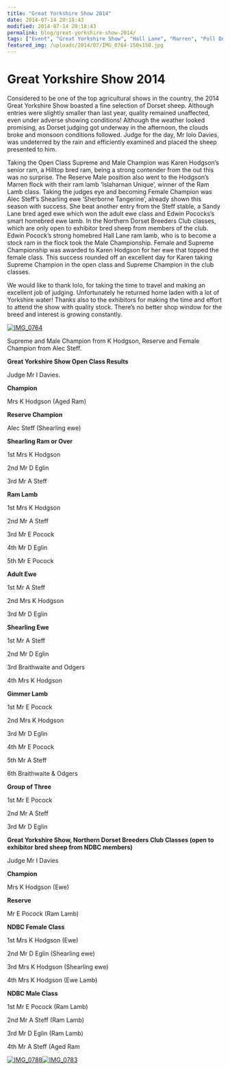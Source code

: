 ```yaml
---
title: "Great Yorkshire Show 2014"
date: 2014-07-14 20:18:43
modified: 2014-07-14 20:18:43
permalink: blog/great-yorkshire-show-2014/
tags: ["Event", "Great Yorkshire Show", "Hall Lane", "Marren", "Poll Dorset", "Results", "Waggoners"]
featured_img: /uploads/2014/07/IMG_0764-150x150.jpg
---
```


# Great Yorkshire Show 2014

Considered to be one of the top agricultural shows in the country, the 2014 Great Yorkshire Show boasted a fine selection of Dorset sheep. Although entries were slightly smaller than last year, quality remained unaffected, even under adverse showing conditions! Although the weather looked promising, as Dorset judging got underway in the afternoon, the clouds broke and monsoon conditions followed. Judge for the day, Mr Iolo Davies, was undeterred by the rain and efficiently examined and placed the sheep presented to him.

Taking the Open Class Supreme and Male Champion was Karen Hodgson’s senior ram, a Hilltop bred ram, being a strong contender from the out this was no surprise. The Reserve Male position also went to the Hodgson’s Marren flock with their ram lamb ‘Islaharnan Unique’, winner of the Ram Lamb class. Taking the judges eye and becoming Female Champion was Alec Steff’s Shearling ewe ‘Sherborne Tangerine’, already shown this season with success. She beat another entry from the Steff stable, a Sandy Lane bred aged ewe which won the adult ewe class and Edwin Pococks’s smart homebred ewe lamb. In the Northern Dorset Breeders Club classes, which are only open to exhibitor bred sheep from members of the club. Edwin Pocock’s strong homebred Hall Lane ram lamb, who is to become a stock ram in the flock took the Male Championship. Female and Supreme Championship was awarded to Karen Hodgson for her ewe that topped the female class. This success rounded off an excellent day for Karen taking Supreme Champion in the open class and Supreme Champion in the club classes.

We would like to thank Iolo, for taking the time to travel and making an excellent job of judging. Unfortunately he returned home laden with a lot of Yorkshire water! Thanks also to the exhibitors for making the time and effort to attend the show with quality stock. There’s no better shop window for the breed and interest is growing constantly.

[![IMG_0764](/uploads/2014/07/IMG_0764-306x229.jpg)](/uploads/2014/07/IMG_0764.jpg)

Supreme and Male Champion from K Hodgson, Reserve and Female Champion from Alec Steff.

**Great Yorkshire Show Open Class Results**

Judge Mr I Davies.

**Champion**

Mrs K Hodgson (Aged Ram)

**Reserve Champion**

Alec Steff (Shearling ewe)

**Shearling Ram or Over**

1st Mrs K Hodgson

2nd Mr D Eglin

3rd Mr A Steff

**Ram Lamb**

1st Mrs K Hodgson

2nd Mr A Steff

3rd Mr E Pocock

4th Mr D Eglin

5th Mr E Pocock

**Adult Ewe**

1st Mr A Steff

2nd Mrs K Hodgson

3rd Mr D Eglin

**Shearling Ewe**

1st Mr A Steff

2nd Mr D Eglin

3rd Braithwaite and Odgers

4th Mrs K Hodgson

**Gimmer Lamb**

1st Mr E Pocock

2nd Mrs K Hodgson

3rd Mr D Eglin

4th Mr E Pocock

5th Mr A Steff

6th Braithwaite &amp; Odgers

**Group of Three**

1st Mr E Pocock

2nd Mr A Steff

3rd Mr D Eglin

**Great Yorkshire Show, Northern Dorset Breeders Club Classes (open to exhibitor bred sheep from NDBC members)**

Judge Mr I Davies

**Champion**

Mrs K Hodgson (Ewe)

**Reserve**

Mr E Pocock (Ram Lamb)

**NDBC Female Class**

1st Mrs K Hodgson (Ewe)

2nd Mr D Eglin (Shearling ewe)

3rd Mrs K Hodgson (Shearling ewe)

4th Mrs K Hodgson (Ewe Lamb)

**NDBC Male Class**

1st Mr E Pocock (Ram Lamb)

2nd Mr A Steff (Ram Lamb)

3rd Mr D Eglin (Ram Lamb)

4th Mr A Steff (Aged Ram

[![IMG_0788](/uploads/2014/07/IMG_0788-306x229.jpg)](/uploads/2014/07/IMG_0788.jpg)[![IMG_0783](/uploads/2014/07/IMG_0783-306x229.jpg)](/uploads/2014/07/IMG_0783.jpg)
